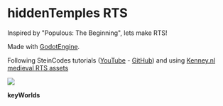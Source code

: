 # hiddenTemples RTS

Inspired by "Populous: The Beginning", lets make RTS!

Made with [GodotEngine](https://godotengine.org/).

Following SteinCodes tutorials ([YouTube](https://www.youtube.com/watch?v=vM2988gWK3Y&list=PLVPelrbFmzgMoEGH_xb3r3s61Pwnm2zMO) - [GitHub](https://github.com/steincodes/real-time-strategy-2d-godot)) and using [Kenney.nl medieval RTS assets](https://kenney.nl/assets/medieval-rts)

<img src="https://kenney.nl/content/3-assets/30-medieval-rts/preview_kenneynl.png" align="center"/>

**keyWorlds**